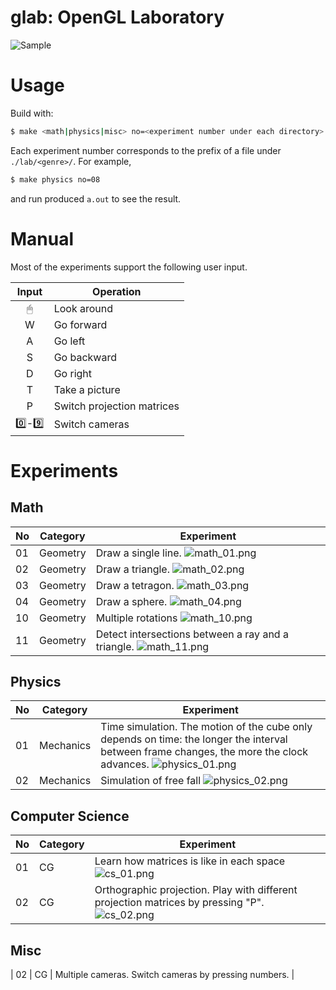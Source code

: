 # glab: OpenGL Laboratory
![Sample](./images/20211216T144526.png)

# Usage
Build with:

```bash
$ make <math|physics|misc> no=<experiment number under each directory>
```

Each experiment number corresponds to the prefix of a file under `./lab/<genre>/`.
For example,

```bash
$ make physics no=08
```

and run produced `a.out` to see the result.

# Manual
Most of the experiments support the following user input.

| Input | Operation |
|:-----:|-----------|
| 🖱     | Look around |
| W     | Go forward |
| A     | Go left |
| S     | Go backward |
| D     | Go right |
| T     | Take a picture |
| P     | Switch projection matrices |
| 0️⃣-9️⃣   | Switch cameras |

# Experiments
## Math
| No | Category | Experiment |
|----|----------|------------|
| 01 | Geometry | Draw a single line. ![math_01.png](./images/math_01.png) |
| 02 | Geometry | Draw a triangle. ![math_02.png](./images/math_02.png) |
| 03 | Geometry | Draw a tetragon. ![math_03.png](./images/math_03.png) |
| 04 | Geometry | Draw a sphere. ![math_04.png](./images/math_04.png) |
| 10 | Geometry | Multiple rotations ![math_10.png](./images/math_10.png) |
| 11 | Geometry | Detect intersections between a ray and a triangle. ![math_11.png](./images/math_11.png) |

## Physics
| No | Category  | Experiment |
|----|-----------|------------|
| 01 | Mechanics | Time simulation. The motion of the cube only depends on time: the longer the interval between frame changes, the more the clock advances. ![physics_01.png](./images/physics_01.png) |
| 02 | Mechanics | Simulation of free fall ![physics_02.png](./images/physics_02.png) |

## Computer Science
| No | Category | Experiment |
|----|----------|------------|
| 01 | CG       | Learn how matrices is like in each space ![cs_01.png](./images/cs_01.png) |
| 02 | CG       | Orthographic projection. Play with different projection matrices by pressing "P". ![cs_02.png](./images/cs_02.png) |

## Misc
| 02 | CG       | Multiple cameras. Switch cameras by pressing numbers. |
